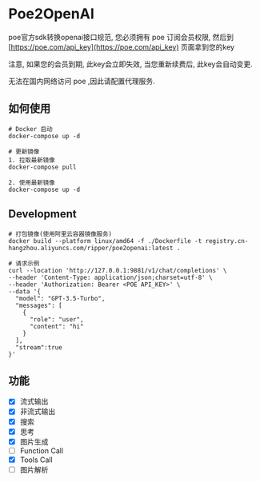 # Poe2OpenAI

poe官方sdk转换openai接口规范, 您必须拥有 poe 订阅会员权限, 然后到 [https://poe.com/api_key](https://poe.com/api_key) 页面拿到您的key   

注意, 如果您的会员到期, 此key会立即失效, 当您重新续费后, 此key会自动变更.   

无法在国内网络访问 poe ,因此请配置代理服务.

## 如何使用

```shell
# Docker 启动
docker-compose up -d

# 更新镜像
1. 拉取最新镜像
docker-compose pull

2. 使用最新镜像
docker-compose up -d
```

## Development

```shell
# 打包镜像(使用阿里云容器镜像服务)
docker build --platform linux/amd64 -f ./Dockerfile -t registry.cn-hangzhou.aliyuncs.com/ripper/poe2openai:latest .
```

```shell
# 请求示例
curl --location 'http://127.0.0.1:9881/v1/chat/completions' \
--header 'Content-Type: application/json;charset=utf-8' \
--header 'Authorization: Bearer <POE API_KEY>' \
--data '{
  "model": "GPT-3.5-Turbo",
  "messages": [
    {
      "role": "user",
      "content": "hi"
    }
  ],
  "stream":true
}'
```

## 功能

- [x] 流式输出
- [x] 非流式输出
- [x] 搜索
- [x] 思考
- [x] 图片生成
- [ ] Function Call
- [x] Tools Call
- [ ] 图片解析